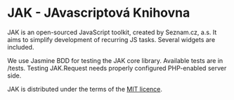 # JAK - JAvascriptová Knihovna #

JAK is an open-sourced JavaScript toolkit, created by Seznam.cz, a.s. It aims to simplify development of recurring JS tasks. Several widgets are included. 

We use Jasmine BDD for testing the JAK core library. Available tests are in /tests. Testing JAK.Request needs properly configured PHP-enabled server side.

JAK is distributed under the terms of the [MIT licence](http://www.opensource.org/licenses/mit-license.php).
